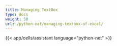 ```yaml
---
title: Managing TextBox
type: docs
weight: 50
url: /python-net/managing-textbox-of-excel/
---
```

{{< app/cells/assistant language="python-net" >}}